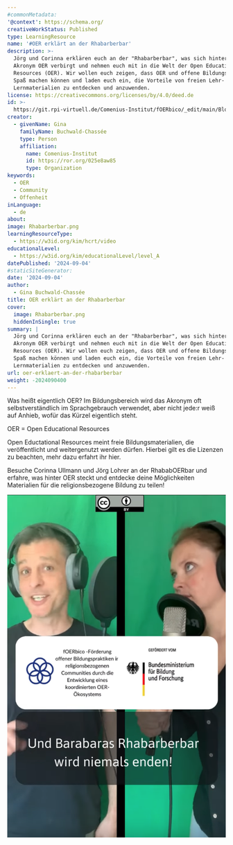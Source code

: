 ```yaml
---
#commonMetadata:
'@context': https://schema.org/
creativeWorkStatus: Published
type: LearningResource
name: '#OER erklärt an der Rhabarberbar'
description: >-
  Jörg und Corinna erklären euch an der "Rhabarberbar", was sich hinter dem
  Akronym OER verbirgt und nehmen euch mit in die Welt der Open Educational
  Resources (OER). Wir wollen euch zeigen, dass OER und offene Bildungspraktiken
  Spaß machen können und laden euch ein, die Vorteile von freien Lehr- und
  Lernmaterialien zu entdecken und anzuwenden. 
license: https://creativecommons.org/licenses/by/4.0/deed.de
id: >-
  https://git.rpi-virtuell.de/Comenius-Institut/fOERbico/_edit/main/Blog/OER-erkl%C3%A4rt.md
creator:
  - givenName: Gina
    familyName: Buchwald-Chassée
    type: Person
    affiliation:
      name: Comenius-Institut
      id: https://ror.org/025e8aw85
      type: Organization
keywords:
  - OER
  - Community
  - Offenheit
inLanguage:
  - de
about:
image: Rhabarberbar.png
learningResourceType:
  - https://w3id.org/kim/hcrt/video
educationalLevel:
  - https://w3id.org/kim/educationalLevel/level_A
datePublished: '2024-09-04'
#staticSiteGenerator:
date: '2024-09-04'
author:
  - Gina Buchwald-Chassée
title: OER erklärt an der Rhabarberbar
cover:
  image: Rhabarberbar.png
  hiddenInSingle: true
summary: |
  Jörg und Corinna erklären euch an der "Rhabarberbar", was sich hinter dem
  Akronym OER verbirgt und nehmen euch mit in die Welt der Open Educational
  Resources (OER). Wir wollen euch zeigen, dass OER und offene Bildungspraktiken
  Spaß machen können und laden euch ein, die Vorteile von freien Lehr- und
  Lernmaterialien zu entdecken und anzuwenden. 
url: oer-erklaert-an-der-rhabarberbar
weight: -2024090400
---
```


Was heißt eigentlich OER? Im Bildungsbereich wird das Akronym oft selbstverständlich im Sprachgebrauch verwendet, aber nicht jede:r weiß auf Anhieb, wofür das Kürzel eigentlich steht. 

OER = Open Educational Resources

Open Eductational Resources meint freie Bildungsmaterialien, die veröffentlicht und weitergenutzt werden dürfen. Hierbei gilt es die Lizenzen zu beachten, mehr dazu erfahrt ihr hier. 

Besuche Corinna Ullmann und Jörg Lohrer an der RhababOERbar und erfahre, was hinter OER steckt und entdecke deine Möglichkeiten Materialien für die religionsbezogene Bildung zu teilen!

[![OER erklärt](Rhabarberbar.png)](RhabarbOER-Video-Corinna-und-Joerg.mp4)
